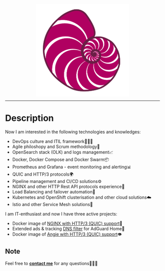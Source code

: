 <center><img align="center" alt="ammnt's logo" src="https://raw.githubusercontent.com/ammnt/ammnt/main/ammnt_logo.png" /></center>

***

# Description

Now I am interested in the following technologies and knowledges:
- DevOps culture and ITIL framework👨🏻‍💻
- Agile philoshopy and Scrum methodology💼
- OpenSearch stack (OLK) and logs management📈
- Docker, Docker Compose and Docker Swarm📦
- Prometheus and Grafana - event monitoring and alerting📊
- QUIC and HTTP/3 protocols🌍
- Pipeline management and CI/CD solutions⚙️
- NGINX and other HTTP Rest API protocols experience📡
- Load Balancing and failover automation🧱
- Kubernetes and OpenShift clusterisation and other cloud solutions☁️
- Istio and other Service Mesh solutions🤯

I am IT-enthusiast and now I have three active projects:
- Docker image of <a href="https://github.com/ammnt/nginx">NGINX with HTTP/3 (QUIC) support</a>👀
- Extended ads & tracking <a href="https://github.com/ammnt/DeadEnd">DNS filter</a> for AdGuard Home🚧
- Docker image of <a href="https://github.com/ammnt/angie">Angie with HTTP/3 (QUIC) support</a>👁️


## Note

Feel free to <b><a href="mailto:admin@msftcnsi.com">contact me</a></b> for any questions🙋🏻‍♂️
